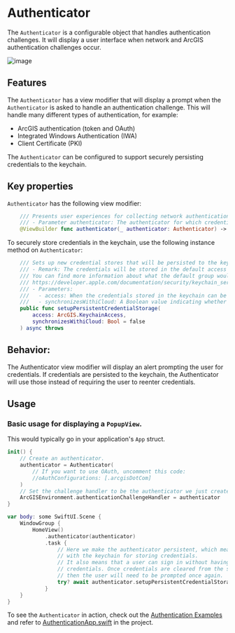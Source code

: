 # Authenticator

The `Authenticator` is a configurable object that handles authentication challenges.  It will display a user interface when network and ArcGIS authentication challenges occur.

![image](https://user-images.githubusercontent.com/3998072/203615041-c887d5e3-bb64-469a-a76b-126059329e92.png)

## Features

The `Authenticator` has a view modifier that will display a prompt when the `Authenticator` is asked to handle an authentication challenge.  This will handle many different types of authentication, for example:
  - ArcGIS authentication (token and OAuth)
  - Integrated Windows Authentication (IWA)
  - Client Certificate (PKI)

The `Authenticator` can be configured to support securely persisting credentials to the keychain.

## Key properties

`Authenticator` has the following view modifier:

```swift
    /// Presents user experiences for collecting network authentication credentials from the user.
    /// - Parameter authenticator: The authenticator for which credentials will be prompted.
    @ViewBuilder func authenticator(_ authenticator: Authenticator) -> some View
```

To securely store credentials in the keychain, use the following instance method on `Authenticator`:

```swift
    /// Sets up new credential stores that will be persisted to the keychain.
    /// - Remark: The credentials will be stored in the default access group of the keychain.
    /// You can find more information about what the default group would be here:
    /// https://developer.apple.com/documentation/security/keychain_services/keychain_items/sharing_access_to_keychain_items_among_a_collection_of_apps
    /// - Parameters:
    ///   - access: When the credentials stored in the keychain can be accessed.
    ///   - synchronizesWithiCloud: A Boolean value indicating whether the credentials are synchronized with iCloud.
    public func setupPersistentCredentialStorage(
        access: ArcGIS.KeychainAccess,
        synchronizesWithiCloud: Bool = false
    ) async throws
```

## Behavior:

The Authenticator view modifier will display an alert prompting the user for credentials. If credentials are persisted to the keychain, the Authenticator will use those instead of requiring the user to reenter credentials.

## Usage

### Basic usage for displaying a `PopupView`.

This would typically go in your application's `App` struct.

```swift
init() {
    // Create an authenticator.
    authenticator = Authenticator(
        // If you want to use OAuth, uncomment this code:
        //oAuthConfigurations: [.arcgisDotCom]
    )
    // Set the challenge handler to be the authenticator we just created.
    ArcGISEnvironment.authenticationChallengeHandler = authenticator
}

var body: some SwiftUI.Scene {
    WindowGroup {
        HomeView()
            .authenticator(authenticator)
            .task {
                // Here we make the authenticator persistent, which means that it will synchronize
                // with the keychain for storing credentials.
                // It also means that a user can sign in without having to be prompted for
                // credentials. Once credentials are cleared from the stores ("sign-out"),
                // then the user will need to be prompted once again.
                try? await authenticator.setupPersistentCredentialStorage(access: .whenUnlockedThisDeviceOnly)
            }
    }
}
```

To see the `Authenticator` in action, check out the [Authentication Examples](../../AuthenticationExample) and refer to [AuthenticationApp.swift](../../AuthenticationExample/AuthenticationExample/AuthenticationApp.swift) in the project.
